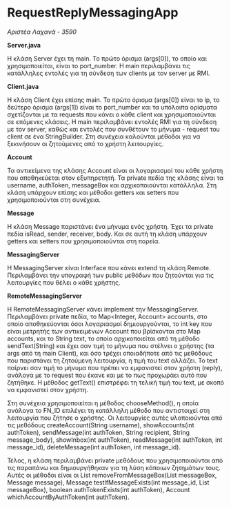 
# RequestReplyMessagingApp

*Αριστέα Λαχανά - 3590* 

**Server.java** 

Η κλάση Server έχει τη main.
Το πρώτο όρισμα (args[0]), το οποίο και χρησιμοποιείται, είναι το port_number.
Η main περιλαμβάνει τις κατάλληλες εντολές για τη σύνδεση των clients 
με τον server με RMI. 
 
**Client.java**

Η κλάση Client έχει επίσης main. Το πρώτο όρισμα (args[0]) είναι το ip, το
δεύτερο όρισμα (args[1]) είναι το port_number και τα υπόλοιπα ορίσματα
σχετίζονται με τα requests που κάνει ο κάθε client και χρησιμοποιούνται σε επόμενες κλάσεις. 
Η main περιλαμβάνει εντολές RMI για τη σύνδεση με τον server, καθώς και εντολές που συνθέτουν
το μήνυμα - request του client σε ένα StringBuilder. Στη συνέχεια καλούνται μέθοδοι για να ξεκινήσουν
οι ζητούμενες από το χρήστη λειτουργίες.


**Account**

Τα αντικείμενα της κλάσης Account είναι οι λογαριασμοί του κάθε χρήστη που 
αποθηκεύεται στον εξυπηρετητή. Τα private πεδία της κλάσης είναι τα username, authToken, messageBox και 
αρχικοποιούνται κατάλληλα. Στη κλάση υπάρχουν επίσης και μέθοδοι getters και setters
που χρησιμοποιούνται στη συνέχεια.


**Message**

Η κλάση Message παριστάνει ένα μήνυμα ενός χρήστη. Έχει τα private πεδία isRead, 
sender, receiver, body. Και σε αυτή τη κλάση υπάρχουν getters και setters που
χρησιμοποιούνται στη πορεία.


**MessagingServer**

Η MessagingServer είναι Interface που κάνει extend τη κλάση Remote. Περιλαμβάνει την υπογραφή των public μεθόδων
που ζητούνται για τις λειτουργίες που θέλει ο κάθε χρήστης.



**RemoteMessagingServer**

Η RemoteMessagingServer κάνει implement την MessagingServer. Περιλαμβάνει private πεδία,
το Map<Integer, Account> accounts, στο οποίο αποθηκεύονται όσοι λογαριασμοί δημιουργούνται, το 
int key που είναι μετρητής των αντικειμένων Account που βρίσκονται στο Map accounts, και το 
String text, το οποίο αρχικοποιείται από τη μέθοδο sendText(String) και έχει σαν τιμή το μήνυμα
που στέλνει ο χρήστης (τα args από τη main Client), και όσο τρέχει οποιαδήποτε από τις
μεθόδους που παριστάνει τη ζητούμενη λειτουργία, η τιμή του text αλλάζει. To text παίρνει σαν τιμή το
μήνυμα που πρέπει να εμφανιστεί στον χρήστη (reply), ανάλογα με το request που έκανε και με το πως
προχωράει αυτό που ζητήθηκε. Η μέθοδος getText() επιστρέφει τη τελική τιμή του text, με σκοπό να εμφανιστεί
στον χρήστη.


Στη συνέχεια χρησιμοποιείται η μέθοδος chooseMethod(), η οποία ανάλογα το FN_ID επιλέγει τη κατάλληλη
μέθοδο που αντιστοιχεί στη λειτουργία που ζήτησε ο χρήστης. Οι λειτουργίες αυτές υλοποιούνται από τις 
μεθόδους createAccount(String username), showAccounts(int authToken), sendMessage(int authToken, String recipient, String message_body),
showInbox(int authToken), readMessage(int authToken, int message_id), deleteMessage(int authToken, int message_id).


Τέλος, η κλάση περιλαμβάνει private μεθόδους που χρησιμοποιούνται από τις παραπάνω και δημιουργήθηκαν
για τη λύση κάποιων ζητημάτων τους. Αυτές οι μέθοδοι είναι οι List<Message> removeFromMessageBox(List<Message> messageBox, Message message),
Message testIfMessageExists(int message_id, List<Message> messageBox), boolean authTokenExists(int authToken), Account whichAccountByAuthToken(int authToken).




